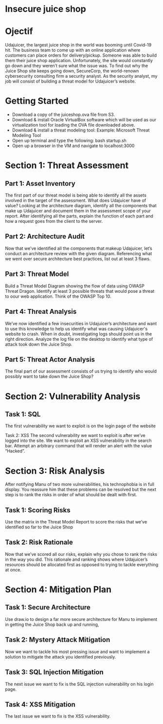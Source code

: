 # Insecure juice shop

# Ojectif
Udajuicer, the largest juice shop in the world was booming until Covid-19 hit. The business team to come up with an online application where customers can place orders for 
delivery/pickup. Someone was able to build them their juice shop application. Unfortunately, the site would constantly go down and they weren’t sure what the issue was. 
To find out why the Juice Shop site keeps going down, SecureCorp, the world-renown cybersecurity consulting firm a security analyst.
As the security analyst, my job will consist of building a threat model for Udajuicer’s website.

# Getting Started
* Download a copy of the juiceshop.ova file from S3. 
* Download & install Oracle VirtualBox software which will be used as our virtualization tool for loading the OVA file downloaded above.
* Download & install a threat modeling tool:
  Example: Microsoft Threat Modeling Tool
* Open up terminal and type the following: bash startup.sh
* Open up a browser in the VM and navigate to localhost:3000

# Section 1: Threat Assessment
## Part 1: Asset Inventory
The first part of our threat model is being able to identify all the assets involved in the target of the assessment. What does Udajuicer have of value? Looking at the architecture 
diagram, identify all the components that make up Udajuicer and document them in the assessment scope of your report. After identifying all the parts, explain the function of each
part and how a request goes from the client to the server. 

## Part 2: Architecture Audit
Now that we’ve identified all the components that makeup Udajuicer, let’s conduct an architecture review with the given diagram. Referencing what we went over secure architecture best 
practices, list out at least 3 flaws. 

## Part 3: Threat Model
Build a Threat Model Diagram showing the flow of data using OWASP Threat Dragon. Identify at least 3 possible threats that would pose a threat to oour web application. Think of the
OWASP Top 10.

## Part 4: Threat Analysis
We’ve now identified a few insecurities in Udajuicer’s architecture and want to use this knowledge to help us identify what was causing Udajuicer's website to crash. When in doubt,
investigating logs should point us in the right direction. Analyze the log file on the desktop to identify what type of attack took down the Juice Shop.

## Part 5: Threat Actor Analysis
The final part of our assessment consists of us trying to identify who would possibly want to take down the Juice Shop? 

# Section 2: Vulnerability Analysis
## Task 1: SQL 
The first vulnerability we want to exploit is on the login page of the website

Task 2: XSS
The second vulnerability we want to exploit is after we’ve logged into the site. We want to exploit an XSS vulnerability in the search bar. Attempt an arbitrary command that will
render an alert with the value “Hacked”. 

# Section 3: Risk Analysis
After notifying Manu of two more vulnerabilities, his technophobia is in full display. You reassure him that these problems can be resolved but the next step is to rank the risks in
order of what should be dealt with first. 
## Task 1: Scoring Risks
Use the matrix in the Threat Model Report to score the risks that we’ve identified so far to the Juice Shop

## Task 2: Risk Rationale

Now that we’ve scored all our risks, explain why you chose to rank the risks in the way you did. This rationale and ranking shows where Udajuicer’s resources should be allocated
first as opposed to trying to tackle everything at once.

# Section 4: Mitigation Plan
## Task 1: Secure Architecture
Use draw.io to design a far more secure architecture for Manu to implement in getting the Juice Shop back up and running,

## Task 2: Mystery Attack Mitigation
Now we want to tackle his most pressing issue and want to implement a solution to mitigate the attack you identified previously.

## Task 3: SQL Injection Mitigation
The next issue we want to fix is the SQL injection vulnerability on his login page.

## Task 4: XSS Mitigation
The last issue we want to fix is the XSS vulnerability.
